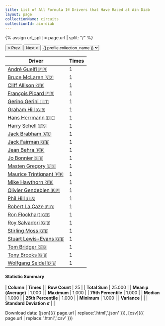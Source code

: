 ```yaml
---
title: List of All Formula 1® Drivers that Have Raced at Ain Diab
layout: page
collectionName: circuits
collectionId: ain-diab
---
```


{% assign url_split = page.url | split: "/" %}
<div id="collection-navigation">
<button onclick="selector.options[selector.selectedIndex-1].value && (window.location = selector.options[selector.selectedIndex-1].value);">&lt; Prev</button>
<button onclick="selector.options[selector.selectedIndex+1].value && (window.location = selector.options[selector.selectedIndex+1].value);">Next &gt;</button>
<select id="selector" onchange="this.options[this.selectedIndex].value && (window.location = this.options[this.selectedIndex].value);">
  {% for collectionId in site.data[page.collectionName].refs %}
    {% if collectionId == page.collectionId %}
      {% assign selected = "selected" %}
    {% else %}
      {% assign selected = "" %}
    {% endif %}
    {% assign profile = site.data[page.collectionName][collectionId].profile %}
    <option value="/f1/{{ page.collectionName }}/{{ collectionId }}/{{ url_split[4] }}" {{ selected }}>{{ profile.collection_name }}</option>
  {% endfor %}
</select>
</div>

| Driver | Times |
|--|--|
| [André Guelfi 🇫🇷](/f1/drivers/guelfi) | 1 |
| [Bruce McLaren 🇳🇿](/f1/drivers/mclaren) | 1 |
| [Cliff Allison 🇬🇧](/f1/drivers/allison) | 1 |
| [François Picard 🇫🇷](/f1/drivers/picard) | 1 |
| [Gerino Gerini 🇮🇹](/f1/drivers/gerini) | 1 |
| [Graham Hill 🇬🇧](/f1/drivers/hill) | 1 |
| [Hans Herrmann 🇩🇪](/f1/drivers/herrmann) | 1 |
| [Harry Schell 🇺🇸](/f1/drivers/schell) | 1 |
| [Jack Brabham 🇦🇺](/f1/drivers/jack_brabham) | 1 |
| [Jack Fairman 🇬🇧](/f1/drivers/fairman) | 1 |
| [Jean Behra 🇫🇷](/f1/drivers/behra) | 1 |
| [Jo Bonnier 🇸🇪](/f1/drivers/bonnier) | 1 |
| [Masten Gregory 🇺🇸](/f1/drivers/gregory) | 1 |
| [Maurice Trintignant 🇫🇷](/f1/drivers/trintignant) | 1 |
| [Mike Hawthorn 🇬🇧](/f1/drivers/hawthorn) | 1 |
| [Olivier Gendebien 🇧🇪](/f1/drivers/gendebien) | 1 |
| [Phil Hill 🇺🇸](/f1/drivers/phil_hill) | 1 |
| [Robert La Caze 🇫🇷](/f1/drivers/la_caze) | 1 |
| [Ron Flockhart 🇬🇧](/f1/drivers/flockhart) | 1 |
| [Roy Salvadori 🇬🇧](/f1/drivers/salvadori) | 1 |
| [Stirling Moss 🇬🇧](/f1/drivers/moss) | 1 |
| [Stuart Lewis-Evans 🇬🇧](/f1/drivers/lewis-evans) | 1 |
| [Tom Bridger 🇬🇧](/f1/drivers/bridger) | 1 |
| [Tony Brooks 🇬🇧](/f1/drivers/brooks) | 1 |
| [Wolfgang Seidel 🇩🇪](/f1/drivers/seidel) | 1 |

#### Statistic Summary

| **Column** | **Times** |
| **Row Count** | 25 |
| **Total Sum** | 25.000 |
| **Mean μ (Average)** | 1.000 |
| **Maximum** | 1.000 |
| **75th Percentile** | 1.000 |
| **Median** | 1.000 |
| **25th Percentile** | 1.000 |
| **Minimum** | 1.000 |
| **Variance** |  |
| **Standard Deviation σ** |  |

Download data: [json]({{ page.url | replace:'.html','.json' }}), [csv]({{ page.url | replace:'.html','.csv' }})

